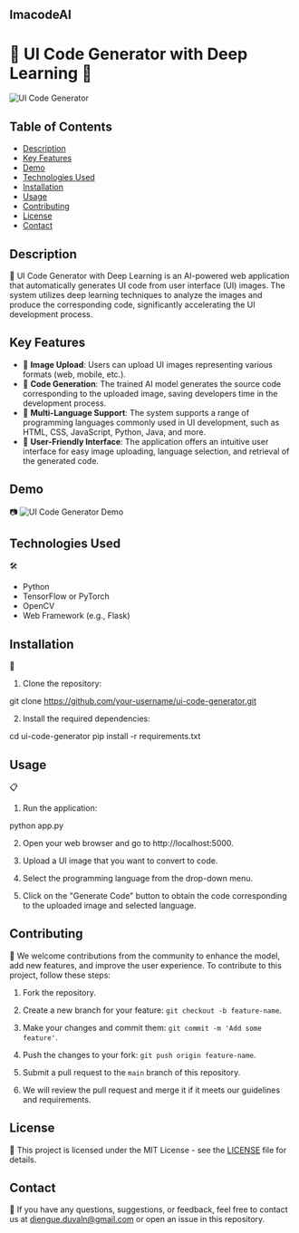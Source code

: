 ## ImacodeAI
# 🚀 UI Code Generator with Deep Learning 🎨

![UI Code Generator](https://example.com/ui-code-generator.png)

## Table of Contents
- [Description](#description)
- [Key Features](#key-features)
- [Demo](#demo)
- [Technologies Used](#technologies-used)
- [Installation](#installation)
- [Usage](#usage)
- [Contributing](#contributing)
- [License](#license)
- [Contact](#contact)

## Description
📝 UI Code Generator with Deep Learning is an AI-powered web application that automatically generates UI code from user interface (UI) images.
The system utilizes deep learning techniques to analyze the images and produce the corresponding code, significantly accelerating the UI development process.

## Key Features
- 🔑 **Image Upload**: Users can upload UI images representing various formats (web, mobile, etc.).
- 🔑 **Code Generation**: The trained AI model generates the source code corresponding to the uploaded image, saving developers time in the development process.
- 🔑 **Multi-Language Support**: The system supports a range of programming languages commonly used in UI development, such as HTML, CSS, JavaScript, Python, Java, and more.
- 🔑 **User-Friendly Interface**: The application offers an intuitive user interface for easy image uploading, language selection, and retrieval of the generated code.

## Demo
📷 ![UI Code Generator Demo](https://example.com/ui-code-generator-demo.gif)

## Technologies Used
🛠️
- Python
- TensorFlow or PyTorch
- OpenCV
- Web Framework (e.g., Flask)

## Installation
🚀
1. Clone the repository:

git clone https://github.com/your-username/ui-code-generator.git

2. Install the required dependencies:

cd ui-code-generator
pip install -r requirements.txt

## Usage
📋
1. Run the application:

python app.py

2. Open your web browser and go to http://localhost:5000.

3. Upload a UI image that you want to convert to code.

4. Select the programming language from the drop-down menu.

5. Click on the "Generate Code" button to obtain the code corresponding to the uploaded image and selected language.

## Contributing
🤝
We welcome contributions from the community to enhance the model, add new features, and improve the user experience. To contribute to this project, follow these steps:

1. Fork the repository.

2. Create a new branch for your feature: `git checkout -b feature-name`.

3. Make your changes and commit them: `git commit -m 'Add some feature'`.

4. Push the changes to your fork: `git push origin feature-name`.

5. Submit a pull request to the `main` branch of this repository.

6. We will review the pull request and merge it if it meets our guidelines and requirements.

## License
📝
This project is licensed under the MIT License - see the [LICENSE](LICENSE.txt) file for details.

## Contact
📧
If you have any questions, suggestions, or feedback, feel free to contact us at diengue.duvaln@gmail.com or open an issue in this repository.

